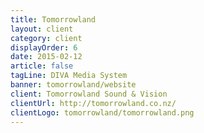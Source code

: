```yaml
---
title: Tomorrowland
layout: client
category: client
displayOrder: 6
date: 2015-02-12
article: false
tagLine: DIVA Media System
banner: tomorrowland/website
client: Tomorrowland Sound & Vision
clientUrl: http://tomorrowland.co.nz/
clientLogo: tomorrowland/tomorrowland.png
---
```

